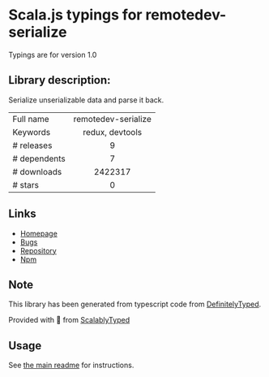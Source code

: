 
# Scala.js typings for remotedev-serialize

Typings are for version 1.0

## Library description:
Serialize unserializable data and parse it back.

|                    |                 |
| ------------------ | :-------------: |
| Full name          | remotedev-serialize |
| Keywords           | redux, devtools |
| # releases         | 9 |
| # dependents       | 7 |
| # downloads        | 2422317 |
| # stars            | 0 |

## Links
- [Homepage](https://github.com/reduxjs/redux-devtools)
- [Bugs](https://github.com/reduxjs/redux-devtools/issues)
- [Repository](https://github.com/reduxjs/redux-devtools)
- [Npm](https://www.npmjs.com/package/remotedev-serialize)
    


## Note
This library has been generated from typescript code from [DefinitelyTyped](https://definitelytyped.org).

Provided with :purple_heart: from [ScalablyTyped](https://github.com/oyvindberg/ScalablyTyped)

## Usage
See [the main readme](../../readme.md) for instructions.


